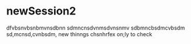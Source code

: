 # newSession2
dfvbsnvbsnbmvnsdbnn
sdmncnsdvnmsdvnsnmv
sdbmncbsdmcvbsdm
sd,mcnsd,cvnbsdm,
new thinngs chsnhrfex on;ly to check 

